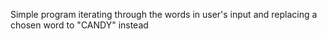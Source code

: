 Simple program iterating through the words in user's input and replacing a chosen word to "CANDY" instead